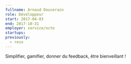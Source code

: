 ```yaml
---
fullname: Arnaud Doucerain
role: Développeur
start: 2017-04-03
end: 2017-10-31
employer: service/octo
startups:
previously:
  - reso
---
```


Simplifier, gamifier, donner du feedback, être bienveillant !
